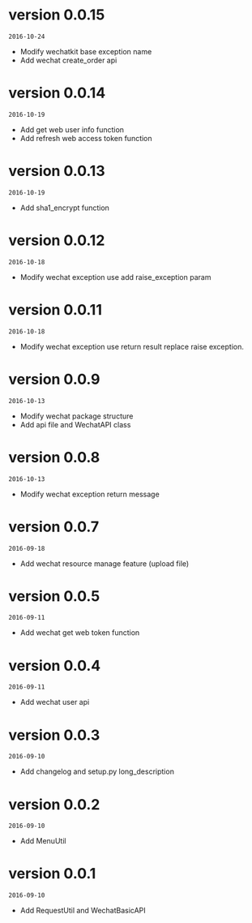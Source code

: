 # version 0.0.15
`2016-10-24`

- Modify wechatkit base exception name
- Add wechat create_order api

# version 0.0.14
`2016-10-19`

- Add get web user info function
- Add refresh web access token function

# version 0.0.13
`2016-10-19`

- Add sha1_encrypt function

# version 0.0.12
`2016-10-18`

- Modify wechat exception use add raise_exception param

# version 0.0.11
`2016-10-18`

- Modify wechat exception use return result replace raise exception.

# version 0.0.9
`2016-10-13`

- Modify wechat package structure
- Add api file and WechatAPI class

# version 0.0.8
`2016-10-13`

- Modify wechat exception return message


# version 0.0.7
`2016-09-18`

- Add wechat resource manage feature (upload file)


# version 0.0.5
`2016-09-11`

- Add wechat get web token function

# version 0.0.4
`2016-09-11`

- Add wechat user api

# version 0.0.3
`2016-09-10`

- Add changelog and setup.py long_description

# version 0.0.2
`2016-09-10`

- Add MenuUtil

# version 0.0.1
`2016-09-10`

- Add RequestUtil and WechatBasicAPI
